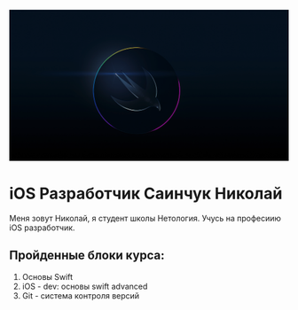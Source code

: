 ![header](img/header.png)

# iOS Разработчик Саинчук Николай

Меня зовут Николай,
я студент школы Нетология. Учусь на професиию iOS разработчик.

## Пройденные блоки курса:

1. Основы Swift
2. iOS - dev: основы swift advanced
3. Git - система контроля версий
